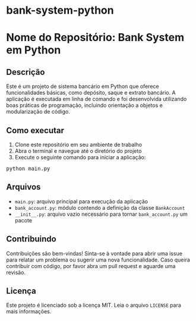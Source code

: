 # bank-system-python
# Nome do Repositório: Bank System em Python

## Descrição
Este é um projeto de sistema bancário em Python que oferece funcionalidades básicas, como depósito, saque e extrato bancário. A aplicação é executada em linha de comando e foi desenvolvida utilizando boas práticas de programação, incluindo orientação a objetos e modularização de código.

## Como executar
1. Clone este repositório em seu ambiente de trabalho
2. Abra o terminal e navegue até o diretório do projeto
3. Execute o seguinte comando para iniciar a aplicação:
<pre>
python main.py
</pre>

## Arquivos
- `main.py`: arquivo principal para execução da aplicação
- `bank_account.py`: módulo contendo a definição da classe `BankAccount`
- `__init__.py`: arquivo vazio necessário para tornar `bank_account.py` um pacote

## Contribuindo
Contribuições são bem-vindas! Sinta-se à vontade para abrir uma issue para relatar um problema ou sugerir uma nova funcionalidade. Caso queira contribuir com código, por favor abra um pull request e aguarde uma revisão.

## Licença
Este projeto é licenciado sob a licença MIT. Leia o arquivo `LICENSE` para mais informações.

